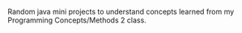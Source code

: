 Random java mini projects to understand concepts learned from my Programming Concepts/Methods 2 class.